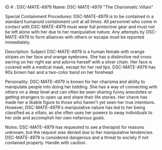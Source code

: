 ID # : DSC-MATE-4979
Name: DSC-MATE-4979 "The Charismatic Villain"

Special Containment Procedures:
DSC-MATE-4979 is to be contained in a standard humanoid containment unit at all times. All personnel who come in contact with DSC-MATE-4979 must wear full protective gear and must not be left alone with her due to her manipulative nature. Any attempts by DSC-MATE-4979 to form alliances with others or escape must be reported immediately.

Description:
Subject DSC-MATE-4979 is a human female with orange stripes on her face and orange eyebrows. She has a distinctive red cross earring on her right ear and adorns herself with a silver chain. Her face is covered with a medical mask, except for her red lips. DSC-MATE-4979 has 90s brown hair and a two-color band on her forehead.

Personality:
DSC-MATE-4979 is known for her charisma and ability to manipulate people into doing her bidding. She has a way of connecting with others on a deep level and can often be seen sharing funny anecdotes or getting strangers to open up and share their life stories. Her charm has made her a likable figure to those who haven't yet seen her true intentions. However, DSC-MATE-4979's manipulative nature has led to her being classified as a villain, as she often uses her powers to sway individuals to her side and accomplish her own nefarious goals.

Notes:
DSC-MATE-4979 has requested to see a therapist for reasons unknown, but the request was denied due to her manipulative tendencies. DSC-MATE-4979 is considered dangerous and a threat to society if not contained properly. Handle with caution.